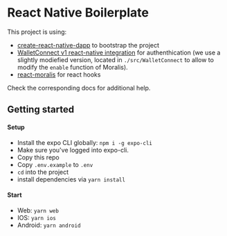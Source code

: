 # React Native Boilerplate

This project is using:

- [create-react-native-dapp](cawfree/create-react-native-dapp) to bootstrap the project
- [WalletConnect v1 react-native integration](https://docs.walletconnect.com/1.0/quick-start/dapps/react-native) for authenthication (we use a slightly modiefied version, located in `./src/WalletConnect` to allow to modify the `enable` function of Moralis).
- [react-moralis](https://github.com/MoralisWeb3/react-moralis) for react hooks

Check the corresponding docs for additional help.

## Getting started

#### Setup

- Install the expo CLI globally: `npm i -g expo-cli`
- Make sure you've logged into expo-cli.
- Copy this repo
- Copy `.env.example` to `.env`
- `cd` into the project
- install dependencies via `yarn install`

#### Start

- Web: `yarn web`
- IOS: `yarn ios`
- Android: `yarn android`

